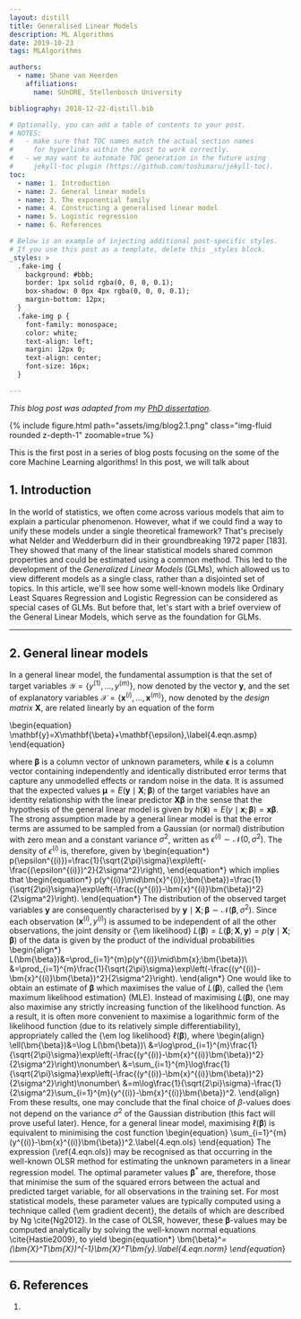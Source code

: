 ```yaml
---
layout: distill
title: Generalised Linear Models
description: ML Algorithms
date: 2019-10-23
tags: MLAlgorithms

authors:
  - name: Shane van Heerden
    affiliations:
      name: SUnORE, Stellenbosch University

bibliography: 2018-12-22-distill.bib

# Optionally, you can add a table of contents to your post.
# NOTES:
#   - make sure that TOC names match the actual section names
#     for hyperlinks within the post to work correctly.
#   - we may want to automate TOC generation in the future using
#     jekyll-toc plugin (https://github.com/toshimaru/jekyll-toc).
toc:
  - name: 1. Introduction
  - name: 2. General linear models
  - name: 3. The exponential family
  - name: 4. Constructing a generalised linear model
  - name: 5. Logistic regression
  - name: 6. References

# Below is an example of injecting additional post-specific styles.
# If you use this post as a template, delete this _styles block.
_styles: >
  .fake-img {
    background: #bbb;
    border: 1px solid rgba(0, 0, 0, 0.1);
    box-shadow: 0 0px 4px rgba(0, 0, 0, 0.1);
    margin-bottom: 12px;
  }
  .fake-img p {
    font-family: monospace;
    color: white;
    text-align: left;
    margin: 12px 0;
    text-align: center;
    font-size: 16px;
  }

---
```


*This blog post was adapted from my [PhD dissertation](https://sunore.co.za/wp-content/uploads/2021/03/vanheerden_phd_2020.pdf).*

{% include figure.html path="assets/img/blog2.1.png" class="img-fluid rounded z-depth-1" zoomable=true %}

This is the first post in a series of blog posts focusing on the some of the core Machine Learning algorithms! In this post, we will talk about 

## 1. Introduction

In the world of statistics, we often come across various models that aim to explain a particular phenomenon. However, what if we could find a way to unify these models under a single theoretical framework? That's precisely what Nelder and Wedderburn did in their groundbreaking 1972 paper [183]. They showed that many of the linear statistical models shared common properties and could be estimated using a common method. This led to the development of the *Generalized Linear Models* (GLMs), which allowed us to view different models as a single class, rather than a disjointed set of topics. In this article, we'll see how some well-known models like Ordinary Least Squares Regression and Logistic Regression can be considered as special cases of GLMs. But before that, let's start with a brief overview of the General Linear Models, which serve as the foundation for GLMs.

***

## 2. General linear models

In a general linear model, the fundamental assumption is that the set of target variables $\mathcal{Y}=\{y^{(1)},\ldots,y^{(m)}\}$, now denoted by the vector $\bm{y}$, and the set of explanatory variables $\mathcal{X}=\{\bm{x}^{(i)},\ldots,\bm{x}^{(m)}\}$, now denoted by the *design matrix* $\bm{X}$, are related linearly by an equation of the form

\begin{equation}
\mathbf{y}=X\mathbf{\beta}+\mathbf{\epsilon},\label{4.eqn.asmp}
\end{equation}

where $\mathbf{\beta}$ is a column vector of unknown parameters, while $\bm{\epsilon}$ is a column vector containing independently and identically distributed error terms that capture any unmodelled effects or random noise in the data. It is assumed that the expected values $\bm{\mu}=E(\bm{y}\mid\bm{X};\bm{\beta})$ of the target variables have an identity relationship with the linear predictor $\bm{X}\bm{\beta}$ in the sense that the hypothesis of the general linear model is given by $h(\bm{\tilde{x}})=E(y\mid \bm{x};\bm{\beta})=\bm{x}\bm{\beta}$. The strong assumption made by a general linear model is that the error terms are assumed to be sampled from a Gaussian (or normal) distribution with zero mean and a constant variance $\sigma^2$, written as $\epsilon^{(i)}\sim\mathcal{N}(0,\sigma^2)$. The density of $\epsilon^{(i)}$ is, therefore, given by
\begin{equation*}
p(\epsilon^{(i)})=\frac{1}{\sqrt{2\pi}\sigma}\exp\left(-\frac{(\epsilon^{(i)})^2}{2\sigma^2}\right),
\end{equation*}
which implies that
\begin{equation*}
p(y^{(i)}\mid\bm{x}^{(i)};\bm{\beta})=\frac{1}{\sqrt{2\pi}\sigma}\exp\left(-\frac{(y^{(i)}-\bm{x}^{(i)}\bm{\beta})^2}{2\sigma^2}\right).
\end{equation*}
The distribution of the observed target variables $\bm{y}$ are consequently characterised by $\bm{y}\mid\bm{X};\bm{\beta}\sim\mathcal{N}(\bm{\beta},\sigma^2)$. Since each observation $(\bm{x}^{(i)}, y^{(i)})$ is assumed to be independent of all the other observations, the joint density or {\em likelihood} $L(\bm{\beta})=L(\bm{\beta};\bm{X},\bm{y})=p(\bm{y}\mid\bm{X};\bm{\beta})$ of the data is given by the product of the individual probabilities
\begin{align*}
L(\bm{\beta})&=\prod_{i=1}^{m}p(y^{(i)}\mid\bm{x};\bm{\beta})\\
&=\prod_{i=1}^{m}\frac{1}{\sqrt{2\pi}\sigma}\exp\left(-\frac{(y^{(i)}-\bm{x}^{(i)}\bm{\beta})^2}{2\sigma^2}\right).
\end{align*}
One would like to obtain an estimate of $\bm{\beta}$ which maximises the value of $L(\bm{\beta})$, called the {\em maximum likelihood estimation} (MLE). Instead of maximising $L(\bm{\beta})$, one may also maximise any strictly increasing function of the likelihood function. As a result, it is often more convenient to maximise a logarithmic form of the likelihood function (due to its relatively simple differentiability), appropriately called the {\em log likelihood} $\ell(\bm{\beta})$, where
\begin{align}
\ell(\bm{\beta})&=\log L(\bm{\beta})\\
&=\log\prod_{i=1}^{m}\frac{1}{\sqrt{2\pi}\sigma}\exp\left(-\frac{(y^{(i)}-\bm{x}^{(i)}\bm{\beta})^2}{2\sigma^2}\right)\nonumber\\
&=\sum_{i=1}^{m}\log\frac{1}{\sqrt{2\pi}\sigma}\exp\left(-\frac{(y^{(i)}-\bm{x}^{(i)}\bm{\beta})^2}{2\sigma^2}\right)\nonumber\\
&=m\log\frac{1}{\sqrt{2\pi}\sigma}-\frac{1}{2\sigma^2}\sum_{i=1}^{m}(y^{(i)}-\bm{x}^{(i)}\bm{\beta})^2.
\end{align}
From these results, one may conclude that the final choice of $\beta$-values does not depend on the variance $\sigma^2$ of the Gaussian distribution (this fact will prove useful later). Hence, for a general linear model, maximising $\ell(\bm{\beta})$ is equivalent to minimising the cost function
\begin{equation}
\sum_{i=1}^{m}(y^{(i)}-\bm{x}^{(i)}\bm{\beta})^2.\label{4.eqn.ols}
\end{equation}
The expression (\ref{4.eqn.ols}) may be recognised as that occurring in the well-known OLSR method for estimating the unknown parameters in a linear regression model. The optimal parameter values $\bm{\beta}^*$ are, therefore, those that minimise the sum of the squared errors between the actual and predicted target variable, for all observations in the training set. For most statistical models, these parameter values are typically computed using a technique called {\em gradient decent}, the details of which are described by Ng \cite{Ng2012}. In the case of OLSR, however, these $\bm{\beta}$-values may be computed analytically by solving the well-known normal equations \cite{Hastie2009}, to yield
\begin{equation*}
\bm{\beta}^*=(\bm{X}^T\bm{X})^{-1}\bm{X}^T\bm{y}.\label{4.eqn.norm}
\end{equation*}

***

## 6. References

1. 
